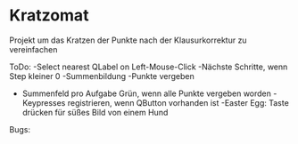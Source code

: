 # Kratzomat
Projekt um das Kratzen der Punkte nach der Klausurkorrektur zu vereinfachen


ToDo:
-Select nearest QLabel on Left-Mouse-Click
-Nächste Schritte, wenn Step kleiner 0
-Summenbildung
-Punkte vergeben
- Summenfeld pro Aufgabe Grün, wenn alle Punkte vergeben worden
-Keypresses registrieren, wenn QButton vorhanden ist
-Easter Egg: Taste drücken für süßes Bild von einem Hund


Bugs:
